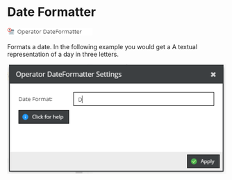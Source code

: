 # Date Formatter

![Symbol](../../../img/gridconfig/operator_dateformatter_symbol.png)

Formats a date. In the following example you would get a A textual representation of a day in three letters.

![Setting](../../../img/gridconfig/operator_dateformatter_sample.png)



